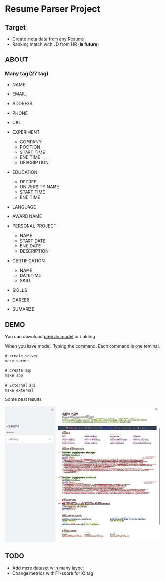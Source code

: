 # Resume Parser Project

## Target

- Create meta data from any Resume
- Ranking match with JD from HR (**In future**)

## ABOUT

### Many tag (27 tag)

- NAME
- EMAIL
- ADDRESS
- PHONE
- URL
- EXPERIMENT

  - COMPANY
  - POSITION
  - START TIME
  - END TIME
  - DESCRIPTION
- EDUCATION

  - DEGREE
  - UNIVERSITY NAME
  - START TIME
  - END TIME
- LANGUAGE
- AWARD NAME
- PERSONAL PROJECT

  - NAME
  - START DATE
  - END DATE
  - DESCRIPTION
- CERTIFICATION

  - NAME
  - DATETIME
  - SKILL
- SKILLS
- CAREER
- SUMARIZE

## DEMO

You can download [pretrain model](https://drive.google.com/file/d/1WxHBGETkX01Hiwug4V5yfg4inbglhK7h/view?usp=sharing) or training

When you have model. Typing the command. Each command is one teminal.

```
# create server
make server

# create app
make app

# External api
make external
```

Some best results

![title](demo.png)


## TODO

- Add more dataset with many layout
- Change metrics with F1-score for IO tag
